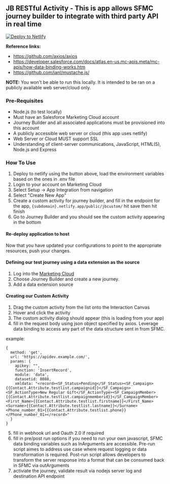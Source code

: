 ## JB RESTful Activity - This is app allows SFMC journey builder to integrate with third party API in real time

[![Deploy to Netlify](https://www.netlify.com/img/deploy/button.svg)](https://app.netlify.com/start/deploy?repository=https://github.com/beau32/JB-Restful-Activity)

**Reference links:**
* https://github.com/axios/axios
* https://developer.salesforce.com/docs/atlas.en-us.mc-apis.meta/mc-apis/how-data-binding-works.htm
* https://github.com/janl/mustache.js/

**NOTE:** You won't be able to run this locally. It is intended to be ran on a publicly available web server/cloud only.

### Pre-Requisites

* Node.js (to test locally)
* Must have an Salesforce Marketing Cloud account
* Journey Builder and all associated applications  must be provisioned into this account
* A publicly accessible web server or cloud (this app uses netlify)
* Web Server or Cloud MUST support SSL
* Understanding of client-server communications, JavaScript, HTML(5), Node.js and Express

### How To Use

1. Deploy to netlify using the button above, load the environment variables based on the ones in .env file
2. Login to your account on Marketing Cloud
3. Select Setup -> App Integration from navigation
4. Select "Create New App"
5. Create a custom activity for journey builder, and fill in the endpoint for the app, `{subdomain}.netlify.app/public/jbcustom/` hit save then hit finish
8. Go to Journey Builder and you should see the custom activity appearing in the bottom


#### Re-deploy application to host
Now that you have updated your configurations to point to the appropriate resources, push your changes.


#### Defining our test journey using a data extension as the source
1. Log into the [Marketing Cloud](https://mc.exacttarget.com/cloud)
2. Choose Journey Builder and create a new journey.
3. Add a data extension source 


#### Creating our Custom Activity
1. Drag the custom activity from the list onto the Interaction Canvas
2. Hover and click the activity
3. The custom activity dialog should appear (this is loading from your app)
4. fill in the request body using json object specified by axios. Leverage data binding to access any part of the data structure sent in from SFMC.

example:
```
{
  method: 'get',
  url: 'https://apidev.example.com/',
  params: {
    apikey: "",
    function: 'InsertRecord',
    module: 'data',
    datasetid: 8088,
    xmldata: "<record><SF_Status>Pending</SF_Status><SF_Campaign>{{Contact.Attribute.testlist.campaignid}}</SF_Campaign><SF_ActionType>New Regular Gift</SF_ActionType><SF_CampaignMember>{{Contact.Attribute.testlist.campaignmemberid}}</SF_CampaignMember><First_Name>{{Contact.Attribute.testlist.firstname}}</First_Name><Surname>{{Contact.Attribute.testlist.lastname}}</Surname><Phone_number_01>{{Contact.Attribute.testlist.phone}}</Phone_number_01></record>"
  }
}
```
5. fill in webhook url and Oauth 2.0 if required
6. fill in pre/post run options if you need to run your own javascript, SFMC data binding variables such as InArguments are accessible. Pre-run script aimes to address use case where request logging or data transformation is required. Post-run script allows developers to transform the server response into a format that can be consumed back in SFMC via outArguments
7. activiate the journey, validate result via nodejs server log and destination API endpoint
